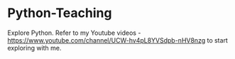 # Python-Teaching
Explore Python. Refer to my Youtube videos - https://www.youtube.com/channel/UCW-hv4pL8YVSdpb-nHV8nzg to start exploring with me.
